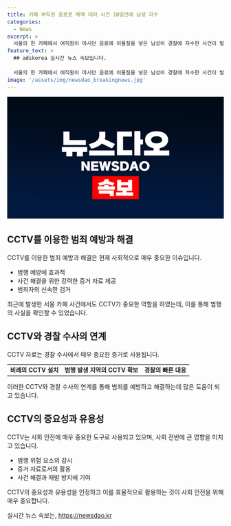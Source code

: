 ```yaml
---
title: 카페 여직원 음료로 체액 테러 사건 10일만에 남성 자수
categories:
  - News
excerpt: >
  서울의 한 카페에서 여직원이 마시던 음료에 이물질을 넣은 남성이 경찰에 자수한 사건이 발생하였다. 20대 남성 A씨는 이물질이 자신의 체액이라고 주장했으며, 경찰은 재물손괴 혐의로 수사 중이다. CCTV 영상으로 가해자를 확인하고 추적하여 범행을 자수한 과정이 포착되었다. A씨는 카드 사용 내역을 통해 경찰의 수사를 인지하고 자수한 것으로 알려졌다. (150자)  
feature_text: >
  ## adskorea 실시간 뉴스 속보입니다.

  서울의 한 카페에서 여직원이 마시던 음료에 이물질을 넣은 남성이 경찰에 자수한 사건이 발생하였다. 20대 남성 A씨는 이물질이 자신의 체액이라고 주장했으며, 경찰은 재물손괴 혐의로 수사 중이다. CCTV 영상으로 가해자를 확인하고 추적하여 범행을 자수한 과정이 포착되었다. A씨는 카드 사용 내역을 통해 경찰의 수사를 인지하고 자수한 것으로 알려졌다. (150자)  
image: '/assets/img/newsdao_breakingnews.jpg'
---
```


<p><img src="/assets/img/newsdao_breakingnews.jpg" alt="adskorea 속보" /></p>

<h2 data-ke-size="size26">CCTV를 이용한 범죄 예방과 해결</h2>

<p data-ke-size="size16">CCTV를 이용한 범죄 예방과 해결은 현재 사회적으로 매우 중요한 이슈입니다.</p>

<ul>
    <li>범행 예방에 효과적</li>
    <li>사건 해결을 위한 강력한 증거 자료 제공</li>
    <li>범죄자의 신속한 검거</li>
</ul>

<p data-ke-size="size16">최근에 발생한 서울 카페 사건에서도 CCTV가 중요한 역할을 하였는데, 이를 통해 범행의 사실을 확인할 수 있었습니다.</p>

<h2 data-ke-size="size26">CCTV와 경찰 수사의 연계</h2>

<p data-ke-size="size16">CCTV 자료는 경찰 수사에서 매우 중요한 증거로 사용됩니다.</p>

<table>
    <tr>
        <td style="text-align: center; height: 17px;"><b>비례의 CCTV 설치</b></td>
        <td style="text-align: center; height: 17px;"><b>범행 발생 지역의 CCTV 확보</b></td>
        <td style="text-align: center; height: 17px;"><b>경찰의 빠른 대응</b></td>
    </tr>
</table>

<p data-ke-size="size16">이러한 CCTV와 경찰 수사의 연계를 통해 범죄를 예방하고 해결하는데 많은 도움이 되고 있습니다.</p>

<h2 data-ke-size="size26">CCTV의 중요성과 유용성</h2>

<p data-ke-size="size16">CCTV는 사회 안전에 매우 중요한 도구로 사용되고 있으며, 사회 전반에 큰 영향을 미치고 있습니다.</p>

<ul>
    <li>범행 위험 요소의 감시</li>
    <li>증거 자료로서의 활용</li>
    <li>사건 해결과 재발 방지에 기여</li>
</ul>

<p data-ke-size="size16">CCTV의 중요성과 유용성을 인정하고 이를 효율적으로 활용하는 것이 사회 안전을 위해 매우 중요합니다.</p>
실시간 뉴스 속보는, <a href="https://newsdao.kr" rel="dofollow">https://newsdao.kr</a>


